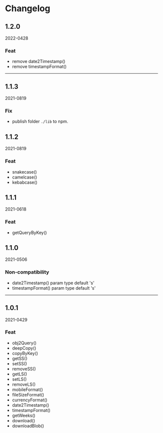 # Changelog

## 1.2.0
2022-0428

### Feat
- remove date2Timestamp()
- remove timestampFormat()

---

## 1.1.3
2021-0819

### Fix
- publish folder `./lib` to npm.

## 1.1.2
2021-0819

### Feat
- snakecase()
- camelcase()
- kebabcase()

## 1.1.1
2021-0618

### Feat
- getQueryByKey()

## 1.1.0
2021-0506

### Non-compatibility
- date2Timestamp() param type default 's'
- timestampFormat() param type default 's'

---

## 1.0.1
2021-0429

### Feat
- obj2Query()
- deepCopy()
- copyByKey()
- getSS()
- setSS()
- removeSS()
- getLS()
- setLS()
- removeLS()
- mobileFormat()
- fileSizeFormat()
- currencyFormat()
- date2Timestamp()
- timestampFormat()
- getWeeks()
- download()
- downloadBlob()
